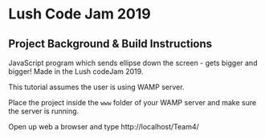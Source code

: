 
# Lush Code Jam 2019

## Project Background & Build Instructions

JavaScript program which sends ellipse down the screen - gets bigger and bigger! Made in the Lush codeJam 2019. 

This tutorial assumes the user is using WAMP server.

Place the project inside the `www` folder of your WAMP server and make sure the server is running.

Open up web a browser and type http://localhost/Team4/



